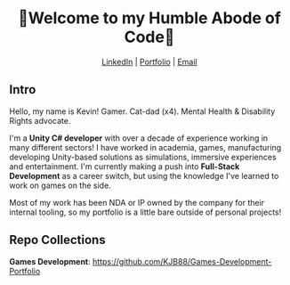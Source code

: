<div align="center">
  <h1>🤘Welcome to my Humble Abode of Code🤘</h1>
  <a href="http://www.LinkedIn.com/in/kevin-barr1988">LinkedIn</a> | <a href="http://kjb88.github.io">Portfolio</a> | <a href="mailto:kevinbarr.business@gmail.com">Email</a>
</div>
<div>
  <h2>Intro</h2>
  <p>
    Hello, my name is Kevin! Gamer. Cat-dad (x4). Mental Health & Disability Rights advocate.
  </p>
  <p>
  I'm a <b>Unity C# developer</b> with over a decade of experience working in many different sectors! I have worked in academia, games, manufacturing developing Unity-based solutions as simulations, immersive experiences and entertainment. I'm currently making a push into <b>Full-Stack Development</b> as a career switch, but using the knowledge I've learned to work on games on the side.
  </p>
  <p>
    Most of my work has been NDA or IP owned by the company for their internal tooling, so my portfolio is a little bare outside of personal projects!
  </p>
</div>
<div>
  <h2>Repo Collections</h2>
  <b>Games Development</b>: <a href="https://github.com/KJB88/Games-Development-Portfolio">https://github.com/KJB88/Games-Development-Portfolio</a>
</div>
<!---
<div>
  <h2>Skills</h2>
  <h3>Games & Simulation Development</h3>
  <ul>
    <li><b>Engines</b>: Unity | Godot</li>
    <li>Languages: C# | C++ | </li>
    <li>Platforms: Desktop (PC/Mac) | VR (Oculus Rift), XR/MR (Microsoft HoloLens), Mobile (Android/iOS), AR (iOS) </li>
    </ul>
  <h3>Immersive Experiences</h3>
  
  <h3>Simulation</h3>
  
</div>
<div>
  <h2>Repo Collections</h2>
  <b>Games Development</b>: 

  C++ Projects:
  Web Dev:
  

</div>
  -->
<!--
**KJB88/KJB88** is a ✨ _special_ ✨ repository because its `README.md` (this file) appears on your GitHub profile.

Here are some ideas to get you started:

- 🔭 I’m currently working on ...
- 🌱 I’m currently learning ...
- 👯 I’m looking to collaborate on ...
- 🤔 I’m looking for help with ...
- 💬 Ask me about ...
- 📫 How to reach me: ...
- 😄 Pronouns: ...
- ⚡ Fun fact: ...
-->
